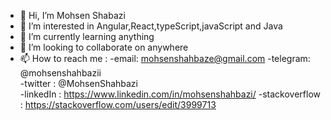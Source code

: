 - 👋 Hi, I’m Mohsen Shabazi
- 👀 I’m interested in Angular,React,typeScript,javaScript and Java
- 🌱 I’m currently learning anything
- 💞️ I’m looking to collaborate on anywhere
- 📫 How to reach me :
      -email:   mohsenshahbaze@gmail.com
      -telegram: @mohsenshahbazii      
      -twitter : @MohsenShahbazi      
      -linkedIn : https://www.linkedin.com/in/mohsenshahbazi/
      -stackoverflow : https://stackoverflow.com/users/edit/3999713
      

<!---
MohsenShahbazi/MohsenShahbazi is a ✨ special ✨ repository because its `README.md` (this file) appears on your GitHub profile.
You can click the Preview link to take a look at your changes.
--->
